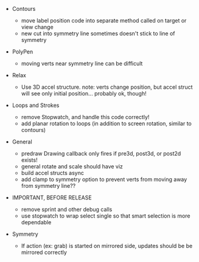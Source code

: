 - Contours
    - move label position code into separate method called on target or view change
    - new cut into symmetry line sometimes doesn't stick to line of symmetry

- PolyPen
    - moving verts near symmetry line can be difficult

- Relax
    - Use 3D accel structure.  note: verts change position, but accel struct will see only initial position... probably ok, though!

- Loops and Strokes
    - remove Stopwatch, and handle this code correctly!
    - add planar rotation to loops (in addition to screen rotation, similar to contours)

- General
    - predraw Drawing callback only fires if pre3d, post3d, or post2d exists!
    - general rotate and scale should have viz
    - build accel structs async
    - add clamp to symmetry option to prevent verts from moving away from symmetry line??


- IMPORTANT, BEFORE RELEASE
    - remove sprint and other debug calls
    - use stopwatch to wrap select single so that smart selection is more dependable


- Symmetry
    - If action (ex: grab) is started on mirrored side, updates should be be mirrored correctly